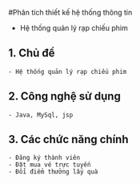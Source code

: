 #Phân tích thiết kế hệ thống thông tin
- Hệ thống quản lý rạp chiếu phim
## 1. Chủ đề
    - Hệ thống quản lý rạp chiếu phim
## 2. Công nghệ sử dụng
    - Java, MySql, jsp
## 3. Các chức năng chính
    - Đăng ký thành viên
    - Đặt mua vé trực tuyến
    - Đổi điểm thưởng lấy quà



